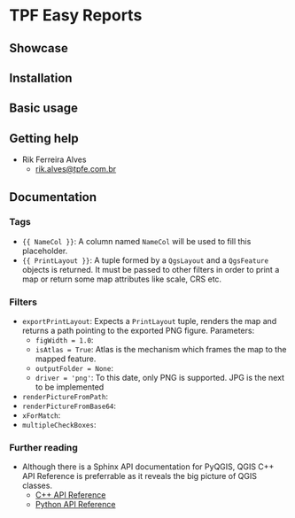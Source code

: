 # TPF Easy Reports

## Showcase

## Installation

## Basic usage

## Getting help

- Rik Ferreira Alves
  - rik.alves@tpfe.com.br

## Documentation

### Tags

- `{{ NameCol }}`: A column named `NameCol` will be used to fill this placeholder.
- `{{ PrintLayout }}`: A tuple formed by a `QgsLayout` and a `QgsFeature` objects is returned. It must be passed to other filters in order to print a map or return some map attributes like scale, CRS etc.

### Filters

- `exportPrintLayout`: Expects a `PrintLayout` tuple, renders the map and returns a path pointing to the exported PNG figure. Parameters:
  - `figWidth = 1.0`:
  - `isAtlas = True`: Atlas is the mechanism which frames the map to the mapped feature.
  - `outputFolder = None`:
  - `driver = 'png'`: To this date, only PNG is supported. JPG is the next to be implemented
- `renderPictureFromPath`:
- `renderPictureFromBase64`:
- `xForMatch`:
- `multipleCheckBoxes`:

### Further reading

- Although there is a Sphinx API documentation for PyQGIS, QGIS C++ API Reference is preferrable as it reveals the big picture of QGIS classes.
  - [C++ API Reference](https://api.qgis.org/api/index.html)
  - [Python API Reference](https://qgis.org/pyqgis/3.0/)
